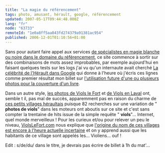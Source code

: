 ```yaml
---
title: "La magie du référencement"
tags: photo, amusant, hérault, google, référencement
updated: 2007-05-17T09:44:48.000Z
lang: "fr"
node: "63733"
remoteId: "1e0a8ff5aa843fd274379a91381ac954"
published: 2006-12-01T01:10:56+01:00
---
```

 
Sans pour autant faire appel aux services [de spécialistes en magie blanche ou noire dans le domaine du référencement](http://www.referencement-magie.com/), ce site commence à sortir sur des combinaisons de mots assez improbables, par exemple aujourd'hui en faisant quelques tests sur les logs j'ai vu qu'un internaute avait cherché [La célébrité de l'Hérault dans Google](http://www.google.fr/search?hl=fr&amp;safe=off&amp;c2coff=1&amp;q=la%20celebrite%20de%20l%20herault&amp;btnG=Rechercher&amp;met) qui donne à l'heure où j'écris ces lignes comme premier résultat mon billet sur [l'utilisation future d'une ou plusieurs photos pour la couverture d'un livre](/post/le-debut-de-la-celebrite).

 
Dans un autre style, [les photos de Viols le Fort](http://photos.pwet.fr/villes-et-departements/herault-34/viols-le-fort/) et [de Viols en Laval](http://photos.pwet.fr/villes-et-departements/herault-34/viols-en-laval/) ont, semble t il, pas mal de succès, apparemment pas en raison du charme de [ces petits villages héraultais](http://photos.pwet.fr/villes-et-departements/herault-34/) puisque 82 recherches sur une variation de &quot; **photos de viols**&quot; dans les moteurs ont aboutis sur ce site et c'est sans compter la trentaine de hits issue de la simple requête &quot; **viols**&quot;... Internet, quel monde merveilleux ! Pour les curieux et/ou pour relever un peu le niveau, [ViolsLeFort.com](http://www.violslefort.com) nous explique que [l'origine du nom de ces villages est encore à l'heure actuelle incertaine](http://www.violslefort.com/index.php?option=com_content&amp;task=view&amp;id=32&amp;Itemid=48) et on y apprend aussi que les habitants de ce village sont appelés les... Violiens... ouf !

 
Edit : s/de/du/ dans le titre, je devrais pas écrire de billet à 1h du mat'...


